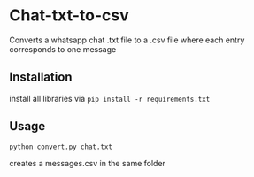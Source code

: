 # Chat-txt-to-csv
Converts a whatsapp chat .txt file to a .csv file where each entry corresponds to one message

## Installation
install all libraries via `pip install -r requirements.txt`

## Usage
`python convert.py chat.txt`

creates a messages.csv in the same folder
